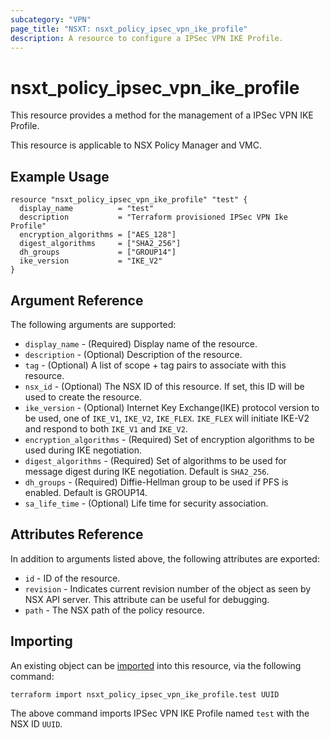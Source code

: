 ```yaml
---
subcategory: "VPN"
page_title: "NSXT: nsxt_policy_ipsec_vpn_ike_profile"
description: A resource to configure a IPSec VPN IKE Profile.
---
```


# nsxt_policy_ipsec_vpn_ike_profile

This resource provides a method for the management of a IPSec VPN IKE Profile.

This resource is applicable to NSX Policy Manager and VMC.

## Example Usage

```hcl
resource "nsxt_policy_ipsec_vpn_ike_profile" "test" {
  display_name          = "test"
  description           = "Terraform provisioned IPSec VPN Ike Profile"
  encryption_algorithms = ["AES_128"]
  digest_algorithms     = ["SHA2_256"]
  dh_groups             = ["GROUP14"]
  ike_version           = "IKE_V2"
}
```

## Argument Reference

The following arguments are supported:

* `display_name` - (Required) Display name of the resource.
* `description` - (Optional) Description of the resource.
* `tag` - (Optional) A list of scope + tag pairs to associate with this resource.
* `nsx_id` - (Optional) The NSX ID of this resource. If set, this ID will be used to create the resource.
* `ike_version` - (Optional) Internet Key Exchange(IKE) protocol version to be used, one of `IKE_V1`, `IKE_V2`, `IKE_FLEX`. `IKE_FLEX` will initiate IKE-V2 and respond to both `IKE_V1` and `IKE_V2`.
* `encryption_algorithms` - (Required) Set of encryption algorithms to be used during IKE negotiation.
* `digest_algorithms` - (Required) Set of algorithms to be used for message digest during IKE negotiation. Default is `SHA2_256`.
* `dh_groups` - (Required) Diffie-Hellman group to be used if PFS is enabled. Default is GROUP14.
* `sa_life_time` - (Optional) Life time for security association.

## Attributes Reference

In addition to arguments listed above, the following attributes are exported:

* `id` - ID of the resource.
* `revision` - Indicates current revision number of the object as seen by NSX API server. This attribute can be useful for debugging.
* `path` - The NSX path of the policy resource.

## Importing

An existing object can be [imported][docs-import] into this resource, via the following command:

[docs-import]: https://developer.hashicorp.com/terraform/cli/import

```shell
terraform import nsxt_policy_ipsec_vpn_ike_profile.test UUID
```

The above command imports IPSec VPN IKE Profile named `test` with the NSX ID `UUID`.
